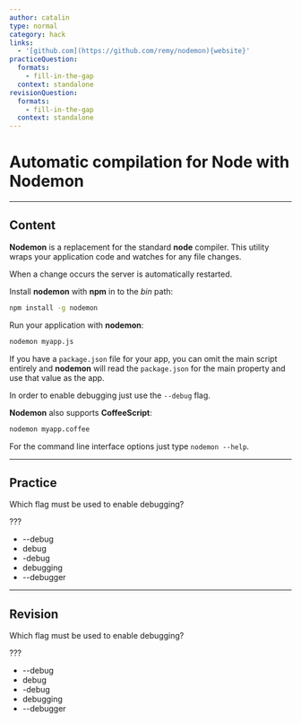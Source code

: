 ```yaml
---
author: catalin
type: normal
category: hack
links:
  - '[github.com](https://github.com/remy/nodemon){website}'
practiceQuestion:
  formats:
    - fill-in-the-gap
  context: standalone
revisionQuestion:
  formats:
    - fill-in-the-gap
  context: standalone
---
```


# Automatic compilation for Node with **Nodemon**


---

## Content

**Nodemon** is a replacement for the standard **node** compiler. This utility wraps your application code and watches for any file changes.

When a change occurs the server is automatically restarted.

Install **nodemon** with **npm** in to the *bin* path:

```bash
npm install -g nodemon

```

Run your application with **nodemon**:

```bash
nodemon myapp.js
```

If you have a `package.json` file for your app, you can omit the main script entirely and **nodemon** will read the `package.json` for the main property and use that value as the app.

In order to enable debugging just use the `--debug` flag.

**Nodemon** also supports **CoffeeScript**:

```bash
nodemon myapp.coffee

```

For the command line interface options just type `nodemon --help`.


---

## Practice

Which flag must be used to enable debugging?

???

- --debug
- debug
- -debug
- debugging
- --debugger


---

## Revision

Which flag must be used to enable debugging?

???

- --debug
- debug
- -debug
- debugging
- --debugger
